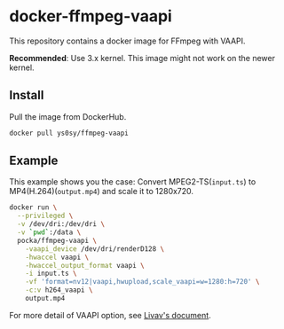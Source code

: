 # docker-ffmpeg-vaapi

This repository contains a docker image for FFmpeg with VAAPI.

**Recommended**: Use 3.x kernel. This image might not work on the newer kernel.

## Install

Pull the image from DockerHub.

```sh
docker pull ys0sy/ffmpeg-vaapi
```

## Example

This example shows you the case:
Convert MPEG2-TS(`input.ts`) to MP4(H.264)(`output.mp4`) and scale it to 1280x720.

```sh
docker run \
  --privileged \
  -v /dev/dri:/dev/dri \
  -v `pwd`:/data \
  pocka/ffmpeg-vaapi \
    -vaapi_device /dev/dri/renderD128 \
    -hwaccel vaapi \
    -hwaccel_output_format vaapi \
    -i input.ts \
    -vf 'format=nv12|vaapi,hwupload,scale_vaapi=w=1280:h=720' \
    -c:v h264_vaapi \
    output.mp4
```

For more detail of VAAPI option, see [Livav's document](https://wiki.libav.org/Hardware/vaapi).
